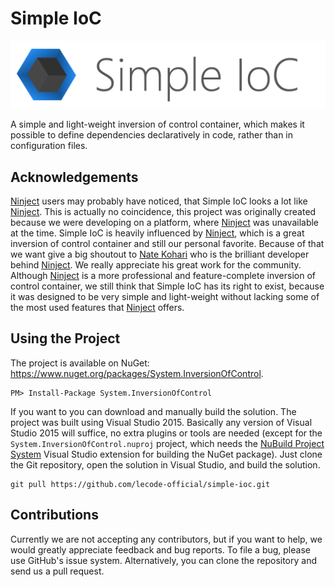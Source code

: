 # Simple IoC

![Simple IoC Logo](https://github.com/lecode-official/simple-ioc/blob/master/Documentation/Images/Banner.png "Simple IoC Logo")

A simple and light-weight inversion of control container, which makes it possible to define dependencies declaratively in code, rather than in configuration files.

## Acknowledgements

[Ninject](http://www.ninject.org/) users may probably have noticed, that Simple IoC looks a lot like [Ninject](http://www.ninject.org/). This is actually no coincidence,
this project was originally created because we were developing on a platform, where [Ninject](http://www.ninject.org/) was unavailable at the time. Simple IoC is
heavily influenced by [Ninject](http://www.ninject.org/), which is a great inversion of control container and still our personal favorite. Because of that we want give
a big shoutout to [Nate Kohari](http://nate.io/) who is the brilliant developer behind [Ninject](http://www.ninject.org/). We really appreciate his great work for the
community. Although [Ninject](http://www.ninject.org/) is a more professional and feature-complete inversion of control container, we still think that Simple IoC has
its right to exist, because it was designed to be very simple and light-weight without lacking some of the most used features that [Ninject](http://www.ninject.org/)
offers.

## Using the Project

The project is available on NuGet: https://www.nuget.org/packages/System.InversionOfControl.

```batch
PM> Install-Package System.InversionOfControl
```

If you want to you can download and manually build the solution. The project was built using Visual Studio 2015. Basically any version of Visual Studio 2015 will
suffice, no extra plugins or tools are needed (except for the `System.InversionOfControl.nuproj` project, which needs the
[NuBuild Project System](https://visualstudiogallery.msdn.microsoft.com/3efbfdea-7d51-4d45-a954-74a2df51c5d0) Visual Studio extension for building the NuGet
package). Just clone the Git repository, open the solution in Visual Studio, and build the solution.

```batch
git pull https://github.com/lecode-official/simple-ioc.git
```

## Contributions

Currently we are not accepting any contributors, but if you want to help, we would greatly appreciate feedback and bug reports. To file a bug, please use GitHub's
issue system. Alternatively, you can clone the repository and send us a pull request.
